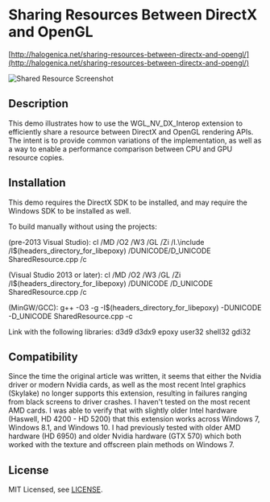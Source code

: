 # Sharing Resources Between DirectX and OpenGL

[http://halogenica.net/sharing-resources-between-directx-and-opengl/](http://halogenica.net/sharing-resources-between-directx-and-opengl/)

![Shared Resource Screenshot](https://github.com/halogenica/WGL_NV_DX/blob/master/SharedResource.png)

## Description

This demo illustrates how to use the WGL_NV_DX_Interop extension to efficiently share a resource between DirectX and OpenGL rendering APIs. The intent is to provide common variations of the implementation, as well as a way to enable a performance comparison between CPU and GPU resource copies. 

## Installation

This demo requires the DirectX SDK to be installed, and may require the Windows SDK to be installed as well. 

To build manually without using the projects:

(pre-2013 Visual Studio): cl /MD /O2 /W3 /GL /Zi /I.\include 
/I$(headers_directory_for_libepoxy) /DUNICODE/D_UNICODE 
SharedResource.cpp /c

(Visual Studio 2013 or later): cl /MD /O2 /W3 /GL /Zi 
/I$(headers_directory_for_libepoxy) /DUNICODE /D_UNICODE 
SharedResource.cpp /c

(MinGW/GCC): g++ -O3 -g -I$(headers_directory_for_libepoxy) -DUNICODE 
-D_UNICODE SharedResource.cpp -c

Link with the following libraries:
d3d9
d3dx9
epoxy
user32
shell32
gdi32


## Compatibility

Since the time the original article was written, it seems that either the Nvidia driver or modern Nvidia cards, as well as the most recent Intel graphics (Skylake) no longer supports this extension, resulting in failures ranging from black screens to driver crashes. I haven't tested on the most recent AMD cards. I was able to verify that with slightly older Intel hardware (Haswell, HD 4200 - HD 5200) that this extension works across Windows 7, Windows 8.1, and Windows 10. I had previously tested with older AMD hardware (HD 6950) and older Nvidia hardware (GTX 570) which both worked with the texture and offscreen plain methods on Windows 7. 

## License

MIT Licensed, see [LICENSE](https://github.com/halogenica/WGL_NV_DX/blob/master/LICENSE).
